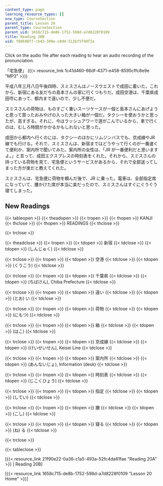 ```yaml
---
content_type: page
learning_resource_types: []
ocw_type: CourseSection
parent_title: Lesson 20
parent_type: CourseSection
parent_uid: 1658c715-de8b-1752-598d-a7d8228f0109
title: Reading 20B
uid: f88698f7-cb43-399e-c0dd-512bf5f40f2a
---
```


Click on the audio file after each reading to hear an audio recording of the pronunciation.

「宅急便」 ({{< resource_link 1c41d460-66df-4371-e458-8595cffc8e9e "MP3" >}})

平成八年三月八日午後四時、スミスさんはノースウエストで成田に着いた。これから、新宿にある友だちの島本さんの家に行くつもりだ。成田空港は、千葉県成田市にあって、都内まで遠いので、少し不便だ。

スミスさんの荷物は、ものすごく重いスーツケースが一個と島本さんにあげようと思って買ったおみやげの入った大きい箱が一個だ。タクシーを使おうかと思ったが、高すぎる。それに、今はラッシュアワーで道がこんでいるから、車で行くのは、むしろ時間がかかるかもしれないと思った。

成田から都内へ行くのには、タクシーのほかにリムジンバスでも、京成線やJR線でも行ける。それで、スミスさんは、新宿まではどうやって行くのが一番速くて便利か、案内所で聞いてみた。案内所の女性は、「JR が一番便利だと思いますよ。」と言って、成田エクスプレスの時刻表をくれた。それから、スミスさんの持っている荷物を見て、宅急便というサービスがあるから、それで全部送ってしまった方が楽だと教えてくれた。

スミスさんは、宅急便に荷物を頼んだ後で、JR に乗った。電車は、全部指定席になっていて、腰かけた席が本当に楽だったので、スミスさんはすぐにぐうぐう寝てしまった。

New Readings
------------

{{< tableopen >}}
{{< theadopen >}}
{{< tropen >}}
{{< thopen >}}
KANJI
{{< thclose >}}
{{< thopen >}}
READINGS
{{< thclose >}}

{{< trclose >}}

{{< theadclose >}}
{{< tropen >}}
{{< tdopen >}}
新宿
{{< tdclose >}}
{{< tdopen >}}
(しんじゅく)
{{< tdclose >}}

{{< trclose >}}
{{< tropen >}}
{{< tdopen >}}
空港
{{< tdclose >}}
{{< tdopen >}}
(くうこう)
{{< tdclose >}}

{{< trclose >}}
{{< tropen >}}
{{< tdopen >}}
千葉県
{{< tdclose >}}
{{< tdopen >}}
(ちばけん), Chiba Prefecture
{{< tdclose >}}

{{< trclose >}}
{{< tropen >}}
{{< tdopen >}}
遠い
{{< tdclose >}}
{{< tdopen >}}
(とお) い
{{< tdclose >}}

{{< trclose >}}
{{< tropen >}}
{{< tdopen >}}
荷物
{{< tdclose >}}
{{< tdopen >}}
(にもつ)
{{< tdclose >}}

{{< trclose >}}
{{< tropen >}}
{{< tdopen >}}
箱
{{< tdclose >}}
{{< tdopen >}}
(はこ)
{{< tdclose >}}

{{< trclose >}}
{{< tropen >}}
{{< tdopen >}}
京成線
{{< tdclose >}}
{{< tdopen >}}
(けいせいせん), Keisei Line
{{< tdclose >}}

{{< trclose >}}
{{< tropen >}}
{{< tdopen >}}
案内所
{{< tdclose >}}
{{< tdopen >}}
(あんないじょ), Information (desk)
{{< tdclose >}}

{{< trclose >}}
{{< tropen >}}
{{< tdopen >}}
時刻表
{{< tdclose >}}
{{< tdopen >}}
(じこくひょう)
{{< tdclose >}}

{{< trclose >}}
{{< tropen >}}
{{< tdopen >}}
指定
{{< tdclose >}}
{{< tdopen >}}
(してい)
{{< tdclose >}}

{{< trclose >}}
{{< tropen >}}
{{< tdopen >}}
腰
{{< tdclose >}}
{{< tdopen >}}
(こし)
{{< tdclose >}}

{{< trclose >}}
{{< tropen >}}
{{< tdopen >}}
寝る
{{< tdclose >}}
{{< tdopen >}}
(ね) る
{{< tdclose >}}

{{< trclose >}}

{{< tableclose >}}

\[{{< resource_link 21f90e22-0a36-c1a5-493a-52fc4da81fae "Reading 20A" >}} | Reading 20B\]

\[{{< resource_link 1658c715-de8b-1752-598d-a7d8228f0109 "Lesson 20 Home" >}}\]